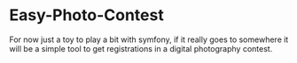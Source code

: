 # Easy-Photo-Contest

For now just a toy to play a bit with symfony, if it really goes to somewhere it will be a simple tool to get registrations in a digital photography contest.
